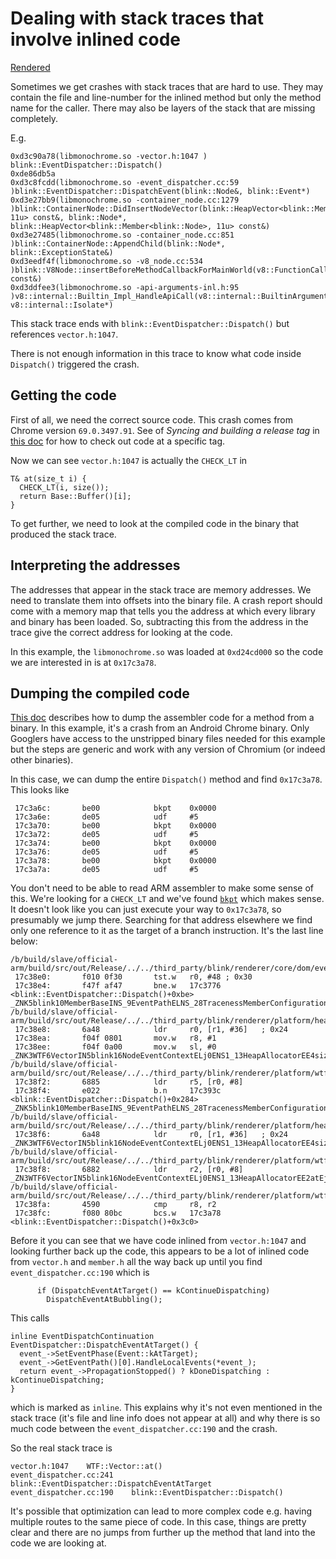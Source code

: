 # Dealing with stack traces that involve inlined code

[Rendered](https://chromium.googlesource.com/chromium/src/+/master/docs/inlined_stack_traces.md)

Sometimes we get crashes with stack traces that are hard to use.
They may contain the file and line-number for the inlined method
but only the method name for the caller.
There may also be layers of the stack
that are missing completely.

E.g.

```
0xd3c90a78(libmonochrome.so -vector.h:1047 ) blink::EventDispatcher::Dispatch()
0xde86db5a
0xd3c8fcdd(libmonochrome.so -event_dispatcher.cc:59 )blink::EventDispatcher::DispatchEvent(blink::Node&, blink::Event*)
0xd3e27bb9(libmonochrome.so -container_node.cc:1279 )blink::ContainerNode::DidInsertNodeVector(blink::HeapVector<blink::Member<blink::Node>, 11u> const&, blink::Node*, blink::HeapVector<blink::Member<blink::Node>, 11u> const&)
0xd3e27485(libmonochrome.so -container_node.cc:851 )blink::ContainerNode::AppendChild(blink::Node*, blink::ExceptionState&)
0xd3eedf4f(libmonochrome.so -v8_node.cc:534 )blink::V8Node::insertBeforeMethodCallbackForMainWorld(v8::FunctionCallbackInfo<v8::Value> const&)
0xd3ddfee3(libmonochrome.so -api-arguments-inl.h:95 )v8::internal::Builtin_Impl_HandleApiCall(v8::internal::BuiltinArguments, v8::internal::Isolate*)
```

This stack trace ends with `blink::EventDispatcher::Dispatch()`
but references `vector.h:1047`.

There is not enough information in this trace to know what code inside `Dispatch()` triggered the crash.

## Getting the code

First of all, we need the correct source code.
This crash comes from Chrome version `69.0.3497.91`.
See of *Syncing and building a release tag* in [this doc](https://www.chromium.org/developers/how-tos/get-the-code/working-with-release-branches#TOC-Syncing-and-building-a-release-tag)
for how to check out code at a specific tag.

Now we can see `vector.h:1047` is actually the `CHECK_LT` in

```
T& at(size_t i) {
  CHECK_LT(i, size());
  return Base::Buffer()[i];
}
```

To get further, we need to look at the compiled code in the binary that produced the stack trace.

## Interpreting the addresses

The addresses that appear in the stack trace are memory addresses.
We need to translate them into offsets into the binary file.
A crash report should come with a memory map
that tells you the address at which every library and binary has been loaded.
So, subtracting this from the address in the trace
give the correct address for looking at the code.

In this example, the `libmonochrome.so` was loaded at `0xd24cd000`
so the code we are interested in is at `0x17c3a78`.

## Dumping the compiled code

[This doc](https://chromium.googlesource.com/chromium/src/+/master/docs/disassemble_code.md) describes how to dump the assembler code for a method from a binary.
In this example, it's a crash from an Android Chrome binary.
Only Googlers have access to the unstripped binary files needed for this example
but the steps are generic and work with any version of Chromium
(or indeed other binaries).

In this case, we can dump the entire `Dispatch()` method
and find `0x17c3a78`.
This looks like

```
 17c3a6c:       be00            bkpt    0x0000
 17c3a6e:       de05            udf     #5
 17c3a70:       be00            bkpt    0x0000
 17c3a72:       de05            udf     #5
 17c3a74:       be00            bkpt    0x0000
 17c3a76:       de05            udf     #5
 17c3a78:       be00            bkpt    0x0000
 17c3a7a:       de05            udf     #5
```


You don't need to be able to read ARM assembler to make some sense of this.
We're looking for a `CHECK_LT`
and we've found [`bkpt`](http://www.keil.com/support/man/docs/armasm/armasm_dom1361289865326.htm)
which makes sense.
It doesn't look like you can just execute your way to `0x17c3a78`,
so presumably we jump there.
Searching for that address elsewhere we find only one reference to it
as the target of a branch instruction.
It's the last line below:

```
/b/build/slave/official-arm/build/src/out/Release/../../third_party/blink/renderer/core/dom/events/event_dispatcher.cc:190
 17c38e0:       f010 0f30       tst.w   r0, #48 ; 0x30
 17c38e4:       f47f af47       bne.w   17c3776 <blink::EventDispatcher::Dispatch()+0xbe>
_ZNK5blink10MemberBaseINS_9EventPathELNS_28TracenessMemberConfigurationE0EEdeEv():
/b/build/slave/official-arm/build/src/out/Release/../../third_party/blink/renderer/platform/heap/member.h:91
 17c38e8:       6a48            ldr     r0, [r1, #36]   ; 0x24
 17c38ea:       f04f 0801       mov.w   r8, #1
 17c38ee:       f04f 0a00       mov.w   sl, #0
_ZNK3WTF6VectorIN5blink16NodeEventContextELj0ENS1_13HeapAllocatorEE4sizeEv():
/b/build/slave/official-arm/build/src/out/Release/../../third_party/blink/renderer/platform/wtf/vector.h:1035
 17c38f2:       6885            ldr     r5, [r0, #8]
 17c38f4:       e022            b.n     17c393c <blink::EventDispatcher::Dispatch()+0x284>
_ZNK5blink10MemberBaseINS_9EventPathELNS_28TracenessMemberConfigurationE0EEdeEv():
/b/build/slave/official-arm/build/src/out/Release/../../third_party/blink/renderer/platform/heap/member.h:91
 17c38f6:       6a48            ldr     r0, [r1, #36]   ; 0x24
_ZNK3WTF6VectorIN5blink16NodeEventContextELj0ENS1_13HeapAllocatorEE4sizeEv():
/b/build/slave/official-arm/build/src/out/Release/../../third_party/blink/renderer/platform/wtf/vector.h:1035
 17c38f8:       6882            ldr     r2, [r0, #8]
_ZN3WTF6VectorIN5blink16NodeEventContextELj0ENS1_13HeapAllocatorEE2atEj():
/b/build/slave/official-arm/build/src/out/Release/../../third_party/blink/renderer/platform/wtf/vector.h:1047
 17c38fa:       4590            cmp     r8, r2
 17c38fc:       f080 80bc       bcs.w   17c3a78 <blink::EventDispatcher::Dispatch()+0x3c0>
```

Before it you can see that we have code inlined from `vector.h:1047`
and looking further back up the code,
this appears to be a lot of inlined code from `vector.h` and `member.h`
all the way back up until you find `event_dispatcher.cc:190` which is

```
      if (DispatchEventAtTarget() == kContinueDispatching)
        DispatchEventAtBubbling();
```

This calls

```
inline EventDispatchContinuation EventDispatcher::DispatchEventAtTarget() {
  event_->SetEventPhase(Event::kAtTarget);
  event_->GetEventPath()[0].HandleLocalEvents(*event_);
  return event_->PropagationStopped() ? kDoneDispatching : kContinueDispatching;
}
```

which is marked as `inline`.
This explains why it's not even mentioned in the stack trace
(it's file and line info does not appear at all)
and why there is so much code between the `event_dispatcher.cc:190`
and the crash.

So the real stack trace is

```
vector.h:1047    WTF::Vector::at()
event_dispatcher.cc:241    blink::EventDispatcher::DispatchEventAtTarget
event_dispatcher.cc:190    blink::EventDispatcher::Dispatch()
```

It's possible that optimization can lead to more complex code
e.g. having multiple routes to the same piece of code.
In this case, things are pretty clear
and there are no jumps from further up the method
that land into the code we are looking at.
